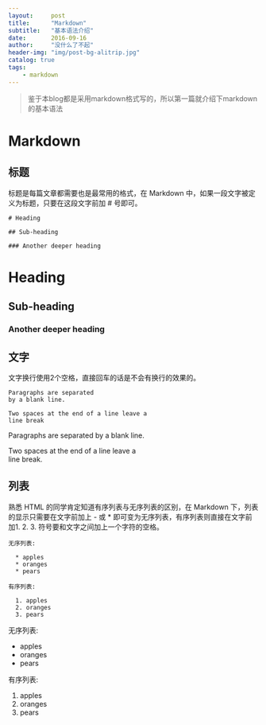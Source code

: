 ```yaml
---
layout:     post
title:      "Markdown"
subtitle:   "基本语法介绍"
date:       2016-09-16
author:     "没什么了不起"
header-img: "img/post-bg-alitrip.jpg"
catalog: true
tags:
    - markdown
---
```



> 鉴于本blog都是采用markdown格式写的，所以第一篇就介绍下markdown的基本语法

# Markdown

## 标题

标题是每篇文章都需要也是最常用的格式，在 Markdown 中，如果一段文字被定义为标题，只要在这段文字前加 # 号即可。

	# Heading

	## Sub-heading

	### Another deeper heading

# Heading

## Sub-heading

### Another deeper heading

## 文字

文字换行使用2个空格，直接回车的话是不会有换行的效果的。

	Paragraphs are separated
	by a blank line.
 
	Two spaces at the end of a line leave a  
	line break

Paragraphs are separated
by a blank line.

Two spaces at the end of a line leave a  
line break.

## 列表

熟悉 HTML 的同学肯定知道有序列表与无序列表的区别，在 Markdown 下，列表的显示只需要在文字前加上 - 或 * 即可变为无序列表，有序列表则直接在文字前加1. 2. 3. 符号要和文字之间加上一个字符的空格。

	无序列表:
	
	  * apples
	  * oranges
	  * pears
	
	有序列表:
	
	  1. apples
	  2. oranges
	  3. pears
	  
无序列表:

  * apples
  * oranges
  * pears

有序列表:

  1. apples
  2. oranges
  3. pears